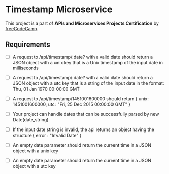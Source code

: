 # Timestamp Microservice

This project is a part of **APIs and Microservices Projects Certification** by [freeCodeCamp](https://www.freecodecamp.org/learn/apis-and-microservices/apis-and-microservices-projects/timestamp-microservice).

## Requirements

- [ ] A request to /api/timestamp/:date? with a valid date should return a JSON object with a unix key that is a Unix timestamp of the input date in milliseconds

- [ ] A request to /api/timestamp/:date? with a valid date should return a JSON object with a utc key that is a string of the input date in the format: Thu, 01 Jan 1970 00:00:00 GMT

- [ ] A request to /api/timestamp/1451001600000 should return { unix: 1451001600000, utc: "Fri, 25 Dec 2015 00:00:00 GMT" }

- [ ] Your project can handle dates that can be successfully parsed by new Date(date_string)

- [ ] If the input date string is invalid, the api returns an object having the structure { error : "Invalid Date" }

- [ ] An empty date parameter should return the current time in a JSON object with a unix key

- [ ] An empty date parameter should return the current time in a JSON object with a utc key